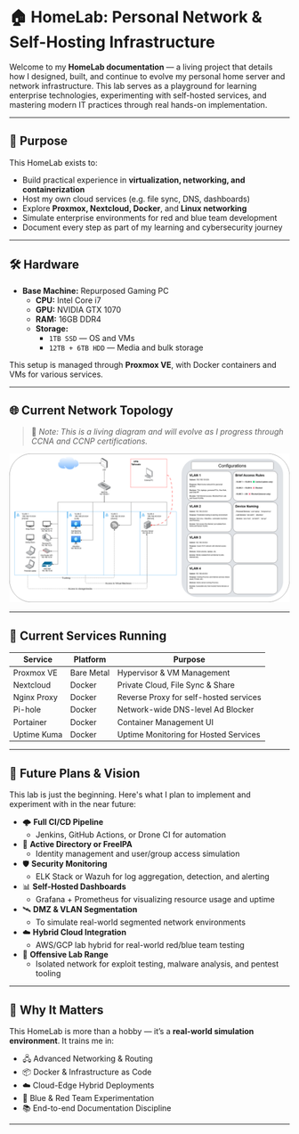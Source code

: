 # 🏠 HomeLab: Personal Network & Self-Hosting Infrastructure

Welcome to my **HomeLab documentation** — a living project that details how I designed, built, and continue to evolve my personal home server and network infrastructure. This lab serves as a playground for learning enterprise technologies, experimenting with self-hosted services, and mastering modern IT practices through real hands-on implementation.

---

## 🧱 Purpose

This HomeLab exists to:

- Build practical experience in **virtualization, networking, and containerization**
- Host my own cloud services (e.g. file sync, DNS, dashboards)
- Explore **Proxmox, Nextcloud, Docker**, and **Linux networking**
- Simulate enterprise environments for red and blue team development
- Document every step as part of my learning and cybersecurity journey

---

## 🛠️ Hardware

- **Base Machine:** Repurposed Gaming PC  
  - **CPU:** Intel Core i7  
  - **GPU:** NVIDIA GTX 1070  
  - **RAM:** 16GB DDR4  
  - **Storage:**  
    - `1TB SSD` — OS and VMs  
    - `12TB + 6TB HDD` — Media and bulk storage  

This setup is managed through **Proxmox VE**, with Docker containers and VMs for various services.

---

## 🌐 Current Network Topology

> 📌 *Note: This is a living diagram and will evolve as I progress through CCNA and CCNP certifications.*

![Network Map V2](Images/Home%20Network%20Map%20V2.drawio%20(2).png)

---

## 🔧 Current Services Running

| Service      | Platform   | Purpose                                 |
|--------------|------------|-----------------------------------------|
| Proxmox VE   | Bare Metal | Hypervisor & VM Management              |
| Nextcloud    | Docker     | Private Cloud, File Sync & Share        |
| Nginx Proxy  | Docker     | Reverse Proxy for self-hosted services  |
| Pi-hole      | Docker     | Network-wide DNS-level Ad Blocker       |
| Portainer    | Docker     | Container Management UI                 |
| Uptime Kuma  | Docker     | Uptime Monitoring for Hosted Services   |

---

## 🚀 Future Plans & Vision

This lab is just the beginning. Here's what I plan to implement and experiment with in the near future:

- 🌩️ **Full CI/CD Pipeline**
  - Jenkins, GitHub Actions, or Drone CI for automation
- 🔐 **Active Directory or FreeIPA**
  - Identity management and user/group access simulation
- 🛡️ **Security Monitoring**
  - ELK Stack or Wazuh for log aggregation, detection, and alerting
- 📊 **Self-Hosted Dashboards**
  - Grafana + Prometheus for visualizing resource usage and uptime
- 🛰️ **DMZ & VLAN Segmentation**
  - To simulate real-world segmented network environments
- ☁️ **Hybrid Cloud Integration**
  - AWS/GCP lab hybrid for real-world red/blue team testing
- 🧪 **Offensive Lab Range**
  - Isolated network for exploit testing, malware analysis, and pentest tooling

---

## 🧠 Why It Matters

This HomeLab is more than a hobby — it’s a **real-world simulation environment**. It trains me in:

- 🖧 Advanced Networking & Routing
- 📦 Docker & Infrastructure as Code
- ☁️ Cloud-Edge Hybrid Deployments
- 🔐 Blue & Red Team Experimentation
- 📚 End-to-end Documentation Discipline

---
